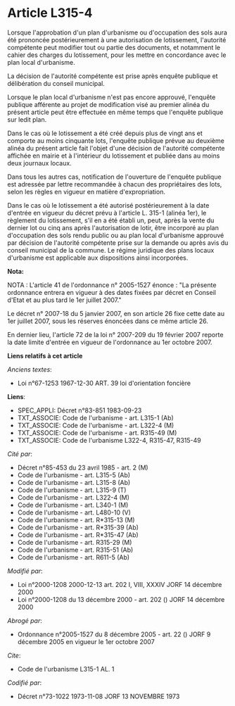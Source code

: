 # Article L315-4

Lorsque l'approbation d'un plan d'urbanisme ou d'occupation des sols aura été prononcée postérieurement à une autorisation de
lotissement, l'autorité compétente peut modifier tout ou partie des documents, et notamment le cahier des charges du
lotissement, pour les mettre en concordance avec le plan local d'urbanisme.

La décision de l'autorité compétente est prise après enquête publique et délibération du conseil municipal.

Lorsque le plan local d'urbanisme n'est pas encore approuvé, l'enquête publique afférente au projet de modification visé au
premier alinéa du présent article peut être effectuée en même temps que l'enquête publique sur ledit plan.

Dans le cas où le lotissement a été créé depuis plus de vingt ans et comporte au moins cinquante lots, l'enquête publique
prévue au deuxième alinéa du présent article fait l'objet d'une décision de l'autorité compétente affichée en mairie et à
l'intérieur du lotissement et publiée dans au moins deux journaux locaux.

Dans tous les autres cas, notification de l'ouverture de l'enquête publique est adressée par lettre recommandée à chacun des
propriétaires des lots, selon les règles en vigueur en matière d'expropriation.

Dans le cas où le lotissement a été autorisé postérieurement à la date d'entrée en vigueur du décret prévu à l'article L.
315-1 (alinéa 1er), le règlement du lotissement, s'il en a été établi un, peut, après la vente du dernier lot ou cinq ans
après l'autorisation de lotir, être incorporé au plan d'occupation des sols rendu public ou au plan local d'urbanisme
approuvé par décision de l'autorité compétente prise sur la demande ou après avis du conseil municipal de la commune. Le
régime juridique des plans locaux d'urbanisme est applicable aux dispositions ainsi incorporées.

**Nota:**

NOTA : L'article 41 de l'ordonnance n° 2005-1527 énonce : "La présente ordonnance entrera en vigueur à des dates fixées par
décret en Conseil d'Etat et au plus tard le 1er juillet 2007."

Le décret n° 2007-18 du 5 janvier 2007, en son article 26 fixe cette date au 1er juillet 2007, sous les réserves énoncées
dans ce même article 26.

En dernier lieu, l'article 72 de la loi n° 2007-209 du 19 février 2007 reporte la date limite d'entrée en vigueur de
l'ordonnance au 1er octobre 2007.

**Liens relatifs à cet article**

_Anciens textes_:

  - Loi n°67-1253 1967-12-30 ART. 39 loi d'orientation foncière

**Liens**:

  - SPEC_APPLI: Décret n°83-851 1983-09-23
  - TXT_ASSOCIE: Code de l'urbanisme - art. L315-1 (Ab)
  - TXT_ASSOCIE: Code de l'urbanisme - art. L322-4 (M)
  - TXT_ASSOCIE: Code de l'urbanisme - art. R315-49 (M)
  - TXT_ASSOCIE: Code de l'urbanisme L322-4, R315-47, R315-49

_Cité par_:

  - Décret n°85-453 du 23 avril 1985 - art. 2 (M)
  - Code de l'urbanisme - art. L315-5 (Ab)
  - Code de l'urbanisme - art. L315-8 (Ab)
  - Code de l'urbanisme - art. L315-9 (T)
  - Code de l'urbanisme - art. L322-4 (M)
  - Code de l'urbanisme - art. L340-1 (M)
  - Code de l'urbanisme - art. L480-10 (V)
  - Code de l'urbanisme - art. R*315-13 (M)
  - Code de l'urbanisme - art. R*315-39 (Ab)
  - Code de l'urbanisme - art. R*315-47 (Ab)
  - Code de l'urbanisme - art. R315-29 (M)
  - Code de l'urbanisme - art. R315-51 (Ab)
  - Code de l'urbanisme - art. R611-5 (Ab)

_Modifié par_:

  - Loi n°2000-1208 2000-12-13 art. 202 I, VIII, XXXIV JORF 14 décembre 2000
  - Loi n°2000-1208 du 13 décembre 2000 - art. 202 () JORF 14 décembre 2000

_Abrogé par_:

  - Ordonnance n°2005-1527 du 8 décembre 2005 - art. 22 () JORF 9 décembre 2005 en vigueur le 1er octobre 2007

_Cite_:

  - Code de l'urbanisme L315-1 AL. 1

_Codifié par_:

  - Décret n°73-1022 1973-11-08 JORF 13 NOVEMBRE 1973
